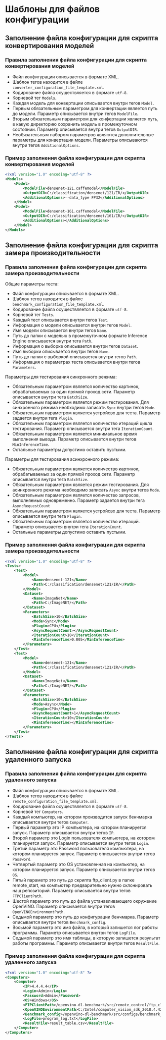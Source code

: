# Шаблоны для файлов конфигурации

## Заполнение файла конфигурации для скрипта конвертирования моделей

### Правила заполнения файла конфигурации для скрипта конвертирования моделей

- Файл конфигурации описывается в формате XML.
- Шаблон тегов находится в файле `converter_configuration_file_template.xml`.
- Кодирование файла осуществляется в формате `utf-8`.
- Корневой тег `Models`.
- Каждая модель для конвертации описывается внутри тегов `Model`.
- Первым обязательным параметром для конвертации является путь до модели.
  Параметр описывается внутри тегов `ModelFile`.
- Вторым обязательным параметром для конфертации является путь,
  в какую директорию сохранить модель в промежуточном состоянии.
  Параметр описывается внутри тегов `OutputDIR`.
- Необязательным набором параметров являются дополнительные параметры
  для конвертации модели. Параметры описываются внутри тегов `AdditionalOptions`.

### Пример заполнения файла конфигурации для скрипта конвертирования моделей

```xml
<?xml version="1.0" encoding="utf-8" ?>
<Models>
    <Model>
        <ModelFile>densenet-121.caffemodel</ModelFile>
        <OutputDIR>C:/classification/densenet/121/IR/</OutputDIR>
        <AdditionalOptions>--data_type FP32</AdditionalOptions>
    </Model>
    <Model>
        <ModelFile>densenet-161.caffemodel</ModelFile>
        <OutputDIR>C:/classification/densenet/161/IR/</OutputDIR>
        <AdditionalOptions></AdditionalOptions>
    </Model>
</Models>
```

## Заполнение файла конфигурации для скрипта замера производительности

### Правила заполнения файла конфигурации для скрипта замера производительности

Общие параметры теста:

- Файл конфигурации описывается в формате XML.
- Шаблон тегов находится в файле `benchmark_configuration_file_template.xml`.
- Кодирование файла осуществляется в формате `utf-8`.
- Корневой тег `Tests`.
- Каждый тест описывается внутри тегов `Test`.
- Информация о модели описывается внутри тегов `Model`.
- Имя модели описывается внутри тегов `Name`.
- Путь до папки с моделью в промежуточном формате Inference Engine
  описывается внутри тега `Path`.
- Информация о выборке описывается внутри тегов `Dataset`.
- Имя выборки описывается внутри тегов `Name`.
- Путь до папки с выборкой описывается внутри тегов `Path`.
- Информация о параметрах теста описывается внутри тегов `Parameters`.

Параметры для тестирования синхронного режима:

- Обязательным параметром является количество картинок,
  обрабатываемых за один прямой проход сети.
  Параметр описывается внутри тега `BatchSize`.
- Обязательным параметром является режим тестирования.
  Для синхронного режима необходимо записать `Sync` внутри тегов `Mode`.
- Обязательным параметром является устройсво для теста.
  Параметр задается внутри тега `Plugin`.
- Обязательным параметром является количество итераций цикла тестирования.
  Параметр описывается внутри тега `IterationCount`.
- Обязательным параметром является минимальное время выполнения вывода.
  Параметр описывается внутри тегов `MinInferenceTime`.
- Остальные параметры допустимо оставить пустыми.

Параметры для тестирования асинхронного режима:

- Обязательным параметром является количество картинок,
  обрабатываемых за один прямой проход сети.
  Параметр описывается внутри тега `BatchSize`.
- Обязательным параметром является режим тестирования.
  Для асинхронного режима необходимо записать `Async` внутри тегов `Mode`.
- Обязательным параметром является количество запросов, выполняемых одновременно.
  Параметр задается внутри тега `AsyncRequestCount`
- Обязательным параметром является устройсво для теста.
  Параметр описывается внутри тега `Plugin`.
- Обязательным параметром является количество итераций.
  Параметр описывается внутри тега `IterationCount`.
- Остальные параметры допустимо оставить пустыми.

### Пример заполнения файла конфигурации для скрипта замера производительности

```xml
<?xml version="1.0" encoding="utf-8" ?>
<Tests>
    <Test>
        <Model>
            <Name>densenet-121</Name>
            <Path>C:/classification/densenet/121/IR/</Path>
        </Model>
        <Dataset>
            <Name>ImageNet</Name>
            <Path>C:/ImageNET/</Path>
        </Dataset>
        <Parameters>
            <BatchSize>10</BatchSize>
            <Mode>Sync</Mode>
            <Plugin>CPU</Plugin>
            <AsyncRequestCount></AsyncRequestCount>
            <IterationCount>10</IterationCount>
            <MinInferenceTime>0.005</MinInferenceTime>
        </Parameters>
    </Test>
    <Test>
        <Model>
            <Name>densenet-121</Name>
            <Path>C:/classification/densenet/121/IR/</Path>
        </Model>
        <Dataset>
            <Name>ImageNet</Name>
            <Path>C:/ImageNET/</Path>
        </Dataset>
        <Parameters>
            <BatchSize>10</BatchSize>
            <Mode>Async</Mode>
            <Plugin>CPU</Plugin>
            <AsyncRequestCount>1</AsyncRequestCount>
            <IterationCount>10</IterationCount>
            <MinInferenceTime></MinInferenceTime>
        </Parameters>
    </Test>
</Tests>
```

## Заполнение файла конфигурации для скрипта удаленного запуска

### Правила заполнения файла конфигурации для скрипта удаленного запуска

- Файл конфигурации описывается в формате XML.
- Шаблон тегов находится в файле `remote_configuration_file_template.xml`.
- Кодирование файла осуществляется в формате `utf-8`.
- Корневой тег `Computers`.
- Каждый компьютер, на котором производится запуск бенчмарка описывается 
  внутри тегов `Computer`.
- Первый параметр это IP компьютера, на котором планируется запуск.
  Параметр описывается внутри тегов `IP`.
- Второй параметр это Login пользователя компьютера,
  на котором планируется запуск.
  Параметр описывается внутри тегов `Login`.
- Третий параметр это Password пользователя компьютера,
  на котором планируется запуск.
  Параметр описывается внутри тегов `Password`.
- Четвертый параметр это OS установленная на компьютер,
  на котором планируется запуск.
  Параметр описывается внутри тегов `OS`.
- Пятый параметр это путь до скрипта ftp_client.py в папке remote_start,
  на компьютер предварительно нужно склонировать наш репозиторий.
  Параметр описывается внутри тегов `FTPClientPath`.
- Шестой параметр это путь до файла устанавливающего 
  окружение OpenVINO.
  Параметр описывается внутри тегов `OpenVINOEnvironmentPath`.
- Седьмой параметр это путь до конфигурации бенчмарка.
  Параметр описывается внутри тегов `Benchmark_config`.
- Восьмой параметр это имя файла, в который запишется лог работы программы.
  Параметр описывается внутри тегов `LogFile`.
- Седьмой параметр это имя таблицы, в которую
  запишется результат работы программы.
  Параметр описывается внутри тегов `ResultFile`.

### Пример заполнения файла конфигурации для скрипта удаленного запуска

```xml
<?xml version="1.0" encoding="utf-8" ?>
<Computers>
    <Computer>
        <IP>4.4.4.4</IP>
        <Login>Admin</Login>
        <Password>Admin</Password>
        <OS>Windows</OS>
        <FTPClientPath>/openvino-dl-benchmark/src/remote_control/ftp_client.py</FTPClientPath>
        <OpenVINOEnvironmentPath>C:/Intel/computer_vision_sdk_2018.4.420/bin/setupvars.bat</OpenVINOEnvironmentPath>
        <Benchmark_config>/openvino-dl-benchmark/src/configs/benchmark_configuration.xml</Benchmark_config>
        <LogFile>program_log.txt</LogFile>
        <ResultFile>result_table.csv</ResultFile>
    </Computer>
</Computers>
```